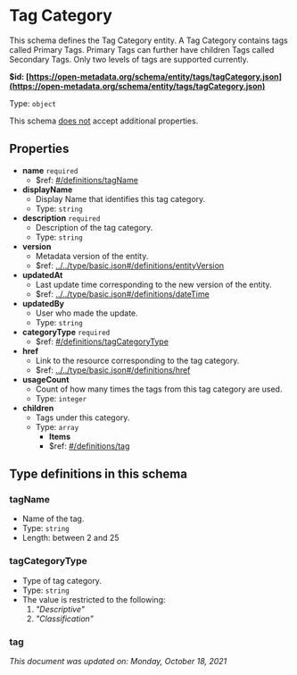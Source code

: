 # Tag Category

This schema defines the Tag Category entity. A Tag Category contains tags called Primary Tags. Primary Tags can further have children Tags called Secondary Tags. Only two levels of tags are supported currently.

**$id: [https://open-metadata.org/schema/entity/tags/tagCategory.json](https://open-metadata.org/schema/entity/tags/tagCategory.json)**

Type: `object`

This schema <u>does not</u> accept additional properties.

## Properties
 - **name** `required`
   - $ref: [#/definitions/tagName](#tagname)
 - **displayName**
     - Display Name that identifies this tag category.
     - Type: `string`
 - **description** `required`
   - Description of the tag category.
   - Type: `string`
 - **version**
   - Metadata version of the entity.
   - $ref: [../../type/basic.json#/definitions/entityVersion](../types/basic.md#entityversion)
 - **updatedAt**
   - Last update time corresponding to the new version of the entity.
   - $ref: [../../type/basic.json#/definitions/dateTime](../types/basic.md#datetime)
 - **updatedBy**
   - User who made the update.
   - Type: `string`
 - **categoryType** `required`
   - $ref: [#/definitions/tagCategoryType](#tagcategorytype)
 - **href**
   - Link to the resource corresponding to the tag category.
   - $ref: [../../type/basic.json#/definitions/href](../types/basic.md#href)
 - **usageCount**
   - Count of how many times the tags from this tag category are used.
   - Type: `integer`
 - **children**
   - Tags under this category.
   - Type: `array`
     - **Items**
     - $ref: [#/definitions/tag](#tag)


## Type definitions in this schema
### tagName

 - Name of the tag.
 - Type: `string`
 - Length: between 2 and 25


### tagCategoryType

 - Type of tag category.
 - Type: `string`
 - The value is restricted to the following: 
   1. _"Descriptive"_
   2. _"Classification"_


### tag

_This document was updated on: Monday, October 18, 2021_